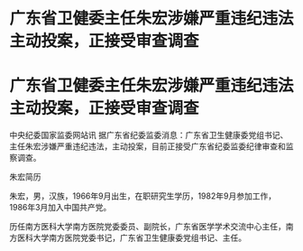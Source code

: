 # 广东省卫健委主任朱宏涉嫌严重违纪违法主动投案，正接受审查调查

# 广东省卫健委主任朱宏涉嫌严重违纪违法主动投案，正接受审查调查

中央纪委国家监委网站讯 据广东省纪委监委消息：广东省卫生健康委党组书记、主任朱宏涉嫌严重违纪违法，主动投案，目前正接受广东省纪委监委纪律审查和监察调查。

朱宏简历

朱宏，男，汉族，1966年9月出生，在职研究生学历，1982年9月参加工作，1986年3月加入中国共产党。

历任南方医科大学南方医院党委委员、副院长，广东省医学学术交流中心主任，南方医科大学南方医院党委书记，广东省卫生健康委党组书记、主任。

